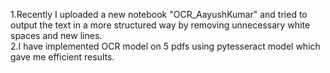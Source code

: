 1.Recently I uploaded a new notebook "OCR_AayushKumar" and tried to output the text in a more structured way by removing unnecessary white spaces and new lines.                                                       
2.I have implemented OCR model on 5 pdfs using pytesseract model which gave me efficient results.
